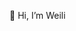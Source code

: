 👋 Hi, I’m Weili

<!---
weililipa/weililipa is a ✨ special ✨ repository because its `README.md` (this file) appears on your GitHub profile.
You can click the Preview link to take a look at your changes.
--->
